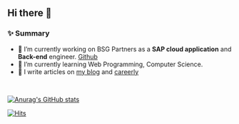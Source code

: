## Hi there 👋

### ✨ Summary

- 🔭 I’m currently working on BSG Partners as a **SAP cloud application** and **Back-end** engineer. [Github](https://github.com/kekwon)
- 🌱 I’m currently learning Web Programming, Computer Science.
- 📝 I write articles on [my blog](https://butter-shower.tistory.com) and [careerly](https://careerly.co.kr/profiles/222701)

<br/>

[![Anurag's GitHub stats](https://github-readme-stats.vercel.app/api?username=yoons2owo&show_icons=true&include_all_commits=true&count_private=true)](https://github.com/anuraghazra/github-readme-stats)


[![Hits](https://hits.seeyoufarm.com/api/count/incr/badge.svg?url=https%3A%2F%2Fgithub.com%2Fyoons2owo&count_bg=%2379C83D&title_bg=%23555555&icon=&icon_color=%23E7E7E7&title=hits&edge_flat=false)](https://hits.seeyoufarm.com)
